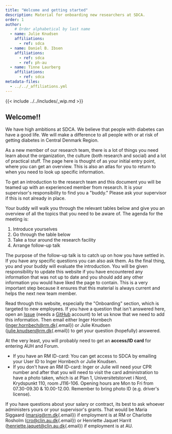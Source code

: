 ```yaml
---
title: "Welcome and getting started"
description: Material for onboarding new researchers at SDCA.
order: 1
author:
    # Order alphabetical by last name
  - name: Julie Knudsen
    affiliations: 
      - ref: sdca
  - name: Daniel B. Ibsen
    affiliations: 
      - ref: sdca
      - ref: ph-au
  - name: Tinne Laurberg
    affiliations: 
      - ref: sdca
metadata-files: 
  - ../../_affiliations.yml
---
```


{{< include ../../includes/_wip.md >}}

## Welcome!!

We have high ambitions at SDCA. We believe that people with diabetes can
have a good life. We will make a difference to all people with or at
risk of getting diabetes in Central Denmark Region.

As a new member of our research team, there is a lot of things you need
learn about the organization, the culture (both research and social) and
a lot of practical stuff. The page here is thought of as your initial
entry point, where you can get an overview. This is also an atlas for
you to return to when you need to look up specific information.

To get an introduction to the research team and this document you will
be teamed up with an experienced member from research. It is your
supervisor's responsibility to find you a "buddy." Please ask your
supervisor if this is not already in place.

Your buddy will walk you through the relevant tables below and give you
an overview of all the topics that you need to be aware of. The agenda
for the meeting is:

1.  Introduce yourselves
2.  Go through the table below
3.  Take a tour around the research facility
4.  Arrange follow-up talk

The purpose of the follow-up talk is to catch up on how you have settled
in. If you have any specific questions you can also ask them. As the
final thing, you and your buddy will evaluate the introduction. You will
be given responsibility to update this website if you have encountered
any information that was not up to date and you should add any other
information you would have liked the page to contain. This is a very
important step because it ensures that this material is always current
and helps the next new team member.

Read through this website, especially the "Onboarding" section, which is
targeted to new employees. If you have a question that isn't answered
here, open an
[Issue](https://github.com/steno-aarhus/research/issues/new) (needs a
[GitHub](https://github.com/join) account) to let us know that we need
to add this information. Then email either Inger Hornbech
([inger.hornbech\@rm.dk](mailto:inger.hornbech@rm.dk){.email}) or Julie
Knudsen ([julie.knudsen\@rm.dk](mailto:julie.knudsen@rm.dk){.email}) to
get your question (hopefully) answered.

At the very least, you will probably need to get an **access/ID card**
for entering AUH and Forum.

-   If you have an RM ID-card: You can get access to SDCA by emailing
    your User ID to Inger Hornbech or Julie Knudsen.
-   If you don't have an RM ID-card: Inger or Julie will need your CPR
    number and after that you will need to visit the card administration
    to have a photo taken, which is at Plan 1, Universitetstorvet i
    Nord, Krydspunkt 110, room J116-106. Opening hours are Mon to Fri
    from 07.30-09.30 & 10.00-12.00. Remember to bring photo ID (e.g.
    driver's license).

If you have questions about your salary or contract, its best to ask
whoever administers yours or your supervisor's grants. That would be
Maria Siggaard ([marsig\@rm.dk](mailto:marsig@rm.dk){.email}) if
employment is at RM or Charlotte Rosholm
([cro\@clin.au.dk](mailto:cro@clin.au.dk){.email}) or Henriette Jaquet Harrit ([henriette.jaquet@clin.au.dk](mailto:henriette.jaquet@clin.au.dk){.email}) if
employment is at AU.
